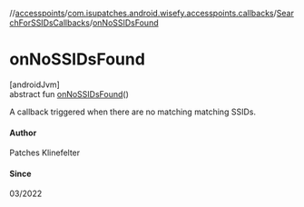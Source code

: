 //[accesspoints](../../../index.md)/[com.isupatches.android.wisefy.accesspoints.callbacks](../index.md)/[SearchForSSIDsCallbacks](index.md)/[onNoSSIDsFound](on-no-s-s-i-ds-found.md)

# onNoSSIDsFound

[androidJvm]\
abstract fun [onNoSSIDsFound](on-no-s-s-i-ds-found.md)()

A callback triggered when there are no matching matching SSIDs.

#### Author

Patches Klinefelter

#### Since

03/2022
